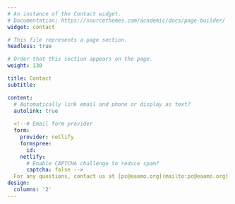 ```yaml
---
# An instance of the Contact widget.
# Documentation: https://sourcethemes.com/academic/docs/page-builder/
widget: contact

# This file represents a page section.
headless: true

# Order that this section appears on the page.
weight: 130

title: Contact
subtitle:

content:
  # Automatically link email and phone or display as text?
  autolink: true
  
  <!--# Email form provider
  form:
    provider: netlify
    formspree:
      id:
    netlify:
      # Enable CAPTCHA challenge to reduce spam?
      captcha: false -->
  For any questions, contact us at [pc@eaamo.org](mailto:pc@eaamo.org)
design:
  columns: '2'
---
```

